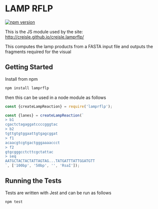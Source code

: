# LAMP RFLP

[![npm version](https://badge.fury.io/js/lamprflp.svg)](https://www.npmjs.com/package/lamprflp)

This is the JS module used by the site: http://creisle.github.io/creisle.lamprflp/

This computes the lamp products from a FASTA input file and outputs the fragments required
for the visual

## Getting Started

Install from npm

```bash
npm install lamprflp
```

then this can be used in a node module as follows

```js
const {createLampReaction} = require('lamprflp');

const {lanes} = createLampReaction(`
> b1
cgactctagaggatccccgggtac
> b2
tgttgtgtggaattgtgagcggat
> f1
acaacgtcgtgactgggaaaaccct
> f2
gtgcgggcctcttcgctattac
> seq
AATGCTACTACTATTAGTAG...TATGATTTATTGGATGTT
`, ['100bp', '50bp', '', 'RsaI']);
```

## Running the Tests

Tests are written with Jest and can be run as follows

```bash
npm test
```
